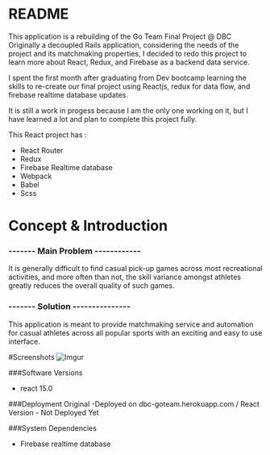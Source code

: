 # README

This application is a rebuilding of the Go Team Final Project @ DBC
Originally a decoupled Rails application, considering the needs of the project and its matchmaking properties, I decided to redo this project to learn more about React, Redux, and Firebase as a backend data service.

I spent the first month after graduating from Dev bootcamp learning the skills to re-create our final project using Reactjs, redux for data flow, and firebase realtime database updates.

It is still a work in progess because I am the only one working on it, but I have learned a lot and plan to complete this project fully.

This React project has :
- React Router
- Redux
- Firebase Realtime database
- Webpack
- Babel
- Scss


# Concept & Introduction

### ------- Main Problem ------------
It is generally difficult to find casual pick-up games across most recreational activities, and more often than not, the skill variance amongst athletes greatly reduces the overall quality of such games.

### ------- Solution ---------------
This application is meant to provide matchmaking service and automation for casual athletes across all popular sports with an exciting and easy to use interface. 

#Screenshots
![Imgur](http://i.imgur.com/TYQQp05.png)


###Software Versions
- react 15.0

###Deployment
Original -Deployed on dbc-goteam.herokuapp.com /
React Version - Not Deployed Yet

###System Dependencies
- Firebase realtime database


